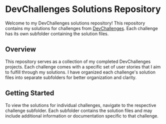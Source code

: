 # DevChallenges Solutions Repository

Welcome to my DevChallenges solutions repository! This repository contains my solutions for challenges from [DevChallenges](https://devchallenges.io/). Each challenge has its own subfolder containing the solution files.

## Overview

This repository serves as a collection of my completed DevChallenges projects. Each challenge comes with a specific set of user stories that I aim to fulfill through my solutions. I have organized each challenge's solution files into separate subfolders for better organization and clarity.

## Getting Started

To view the solutions for individual challenges, navigate to the respective challenge subfolder. Each subfolder contains the solution files and may include additional information or documentation specific to that challenge.
